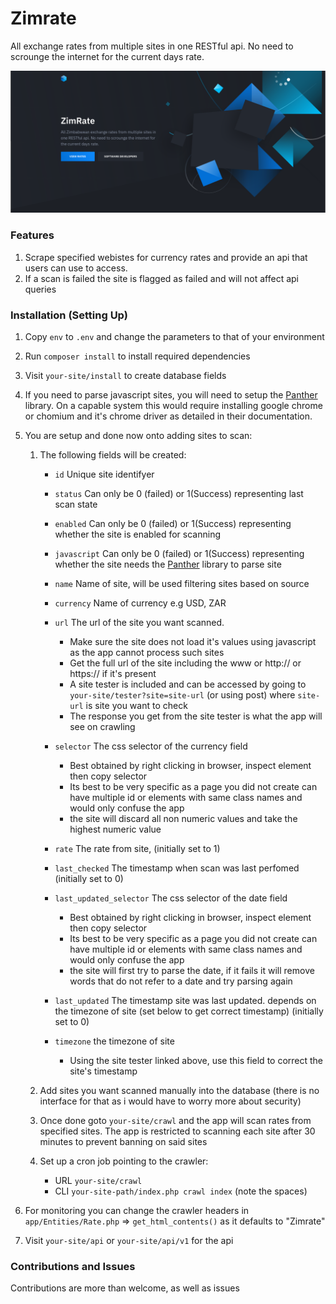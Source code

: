 # Zimrate

All exchange rates from multiple sites in one RESTful api. No need to scrounge the internet for the current days rate.

![Screenshot1](public/images/zimrate_screenshot.png)

### Features

1. Scrape specified webistes for currency rates and provide an api that users can use to access.
2. If a scan is failed the site is flagged as failed and will not affect api queries

### Installation (Setting Up)

1. Copy `env` to `.env` and change the parameters to that of your environment
2. Run `composer install` to install required dependencies
3. Visit `your-site/install` to create database fields
4. If you need to parse javascript sites, you will need to setup the [Panther](https://github.com/symfony/panther) library. On a capable system this would require installing google chrome or chomium and it's chrome driver as detailed in their documentation.
5. You are setup and done now onto adding sites to scan:

   1. The following fields will be created:

      - `id` Unique site identifyer
      - `status` Can only be 0 (failed) or 1(Success) representing last scan state
      - `enabled` Can only be 0 (failed) or 1(Success) representing whether the site is enabled for scanning
      - `javascript` Can only be 0 (failed) or 1(Success) representing whether the site needs the [Panther](https://github.com/symfony/panther) library to parse site
      - `name` Name of site, will be used filtering sites based on source
      - `currency` Name of currency e.g USD, ZAR
      - `url` The url of the site you want scanned.

        - Make sure the site does not load it's values using javascript as the app cannot process such sites
        - Get the full url of the site including the www or http:// or https:// if it's present
        - A site tester is included and can be accessed by going to `your-site/tester?site=site-url` (or using post) where `site-url` is site you want to check
        - The response you get from the site tester is what the app will see on crawling

      - `selector` The css selector of the currency field

        - Best obtained by right clicking in browser, inspect element then copy selector
        - Its best to be very specific as a page you did not create can have multiple id or elements with same class names and would only confuse the app
        - the site will discard all non numeric values and take the highest numeric value

      - `rate` The rate from site, (initially set to 1)
      - `last_checked` The timestamp when scan was last perfomed (initially set to 0)
      - `last_updated_selector` The css selector of the date field

        - Best obtained by right clicking in browser, inspect element then copy selector
        - Its best to be very specific as a page you did not create can have multiple id or elements with same class names and would only confuse the app
        - the site will first try to parse the date, if it fails it will remove words that do not refer to a date and try parsing again

      - `last_updated` The timestamp site was last updated. depends on the timezone of site (set below to get correct timestamp) (initially set to 0)
      - `timezone` the timezone of site

        - Using the site tester linked above, use this field to correct the site's timestamp

   2. Add sites you want scanned manually into the database (there is no interface for that as i would have to worry more about security)

   3. Once done goto `your-site/crawl` and the app will scan rates from specified sites. The app is restricted to scanning each site after 30 minutes to prevent banning on said sites

   4. Set up a cron job pointing to the crawler:
      - URL `your-site/crawl`
      - CLI `your-site-path/index.php crawl index` (note the spaces)

6. For monitoring you can change the crawler headers in `app/Entities/Rate.php` => `get_html_contents()` as it defaults to "Zimrate"

7. Visit `your-site/api` or `your-site/api/v1` for the api

### Contributions and Issues

Contributions are more than welcome, as well as issues
